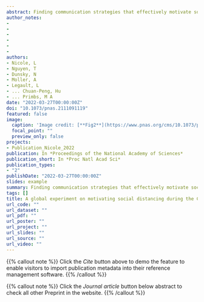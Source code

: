 ```yaml
---
abstract: Finding communication strategies that effectively motivate social distancing continues to be a global public health priority during the COVID-19 pandemic.This cross-country, preregistered experiment (n = 25,718 from 89 countries) tested hypotheses concerning generalizable positive and negative outcomes of social distancing messages that promoted personal agency and reflective choices (i.e., an autonomy-supportive message) or were restrictive and shaming (i.e., a controlling message) compared with no message at all. Results partially supported experimental hypotheses in that the controlling message increased controlled motivation (a poorly internalized form of motivation relying on shame, guilt, and fear of social consequences) relative to no message. On the other hand, the autonomy-supportive message lowered feelings of defiance compared with the controlling message, but the controlling message did not differ from receiving no message at all. Unexpectedly, messages did not influence autonomous motivation (a highly internalized form of motivation relying on one’s core values) or behavioral intentions. Results supported hypothesized associations between people’s existing autonomous and controlled motivations and self-reported behavioral intentions to engage in social distancing. Controlled motivation was associated with more defiance and less long-term behavioral intention to engage in social distancing, whereas autonomous motivation was associated with less defiance and more short- and long-term intentions to social distance. Overall, this work highlights the potential harm of using shaming and pressuring language in public health communication, with implications for the current and future global health challenges.
author_notes:
- 
- 
- 
- 
- 
- 
authors:
- Nicole, L
- Nguyen, T
- Dunsky, N
- Moller, A
- Legault, L
- ... Chuan-Peng, Hu
- ... Primbs, M A
date: "2022-03-27T00:00:00Z"
doi: "10.1073/pnas.2111091119"
featured: false
image:
  caption: 'Image credit: [**Fig2**](https://www.pnas.org/cms/10.1073/pnas.2111091119/asset/3c23bc24-46d2-4378-87c1-03e645149976/assets/images/large/pnas.2111091119fig02.jpg)'
  focal_point: ""
  preview_only: false
projects:
- Publication_Nicole_2022
publication: In *Proceedings of the National Academy of Sciences*
publication_short: In *Proc Natl Acad Sci*
publication_types: 
- "2"
publishDate: "2022-03-27T00:00:00Z"
slides: example
summary: Finding communication strategies that effectively motivate social distancing continues to be a global public health priority during the COVID-19 pandemic.
tags: []
title: A global experiment on motivating social distancing during the COVID-19 pandemic
url_code: ""
url_dataset: ""
url_pdf: ""
url_poster: ""
url_project: ""
url_slides: ""
url_source: ""
url_video: ""
---
```


{{% callout note %}}
Click the _Cite_ button above to demo the feature to enable visitors to import publication metadata into their reference management software.
{{% /callout %}}

{{% callout note %}}
Click the _Journal article_ button below abstract to check all other Preprint in the website.
{{% /callout %}}
